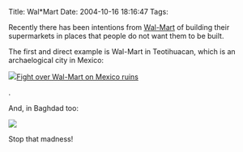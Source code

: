 Title: Wal*Mart
Date: 2004-10-16 18:16:47
Tags: 

<p>Recently there has been intentions from <a href="http://web.archive.org/web/20041018111240/http://www.wal-mart.com/">Wal-Mart</a> of building their supermarkets in places that people do not want them to be built.

The first and direct example is Wal-Mart in Teotihuacan, which is an archaelogical city in Mexico:

</p>
<img src="http://web.archive.org/web/20041018111240/http://www.damog.net/files/teotihuacan.jpg"/><a href="http://web.archive.org/web/20041018111240/http://www.cnn.com/2004/WORLD/americas/09/11/mexico.walmart.reut/">Fight over Wal-Mart on Mexico ruins</a><p>.

And, in Baghdad too:

</p>
<img src="http://web.archive.org/web/20041018111240/http://www.damog.net/files/walmart.jpg"/><p>

Stop that madness! </p>
